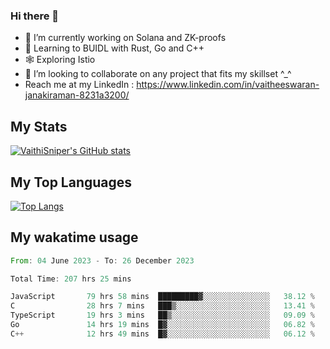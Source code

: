 ### Hi there 👋

- 🔭 I’m currently working on Solana and ZK-proofs
- 📖 Learning to BUIDL with Rust, Go and C++
- 🕸️ Exploring Istio
- 👯 I’m looking to collaborate on any project that fits my skillset ^_^
- Reach me at my LinkedIn : https://www.linkedin.com/in/vaitheeswaran-janakiraman-8231a3200/

## My Stats
[![VaithiSniper's GitHub stats](https://github-readme-stats.vercel.app/api?username=VaithiSniper&hide=stars&theme=radical)](https://github.com/anuraghazra/github-readme-stats)

## My Top Languages

[![Top Langs](https://github-readme-stats.vercel.app/api/top-langs/?username=VaithiSniper&layout=compact)](https://github.com/anuraghazra/github-readme-stats)

## My wakatime usage

<!--START_SECTION:waka-->

```rust
From: 04 June 2023 - To: 26 December 2023

Total Time: 207 hrs 25 mins

JavaScript       79 hrs 58 mins  █████████▓░░░░░░░░░░░░░░░   38.12 %
C                28 hrs 7 mins   ███▒░░░░░░░░░░░░░░░░░░░░░   13.41 %
TypeScript       19 hrs 3 mins   ██▒░░░░░░░░░░░░░░░░░░░░░░   09.09 %
Go               14 hrs 19 mins  █▓░░░░░░░░░░░░░░░░░░░░░░░   06.82 %
C++              12 hrs 49 mins  █▓░░░░░░░░░░░░░░░░░░░░░░░   06.12 %
```

<!--END_SECTION:waka-->
